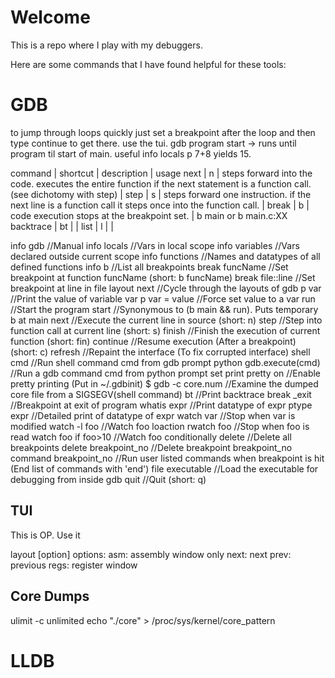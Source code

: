 # Welcome

This is a repo where I play with my debuggers.

Here are some commands that I have found helpful for these tools:

# GDB

to jump through loops quickly just set a breakpoint after the loop and then type continue to get there.
use the tui.
gdb program
start -> runs until program til start of main. useful
info locals
p 7+8 yields 15.


command | shortcut | description | usage
next | n | steps forward into the code. executes the entire function if the next statement is a function call. (see dichotomy with step) |
step | s | steps forward one instruction. if the next line is a function call it steps once into the function call. |
break | b | code execution stops at the breakpoint set. | b main or b main.c:XX
backtrace | bt | | 
list | l | |

info gdb  					//Manual
info locals 				//Vars in local scope
info variables				//Vars declared outside current scope
info functions				//Names and datatypes of all defined functions
info b 						//List all breakpoints
break funcName				//Set breakpoint at function funcName (short: b funcName)
break file::line			        //Set breakpoint at line in file
layout next					//Cycle through the layouts of gdb
p var 						//Print the value of variable var
p var = value 			        	//Force set value to a var
run 						        //Start the program
start 						//Synonymous to (b main && run). Puts temporary b at main
next 						//Execute the current line in source (short: n)
step 						//Step into function call at current line (short: s)
finish						//Finish the execution of current function (short: fin)
continue					//Resume execution (After a breakpoint) (short: c)
refresh 					        //Repaint the interface (To fix corrupted interface)
shell cmd 					//Run shell command cmd from gdb prompt
python gdb.execute(cmd)		//Run a gdb command cmd from python prompt
set print pretty on			//Enable pretty printing
							  (Put in ~/.gdbinit)
$ gdb -c core.num			//Examine the dumped core file from a SIGSEGV(shell command)
bt							//Print backtrace
break _exit 				        //Breakpoint at exit of program
whatis expr					//Print datatype of expr
ptype expr					//Detailed print of datatype of expr
watch var 					//Stop when var is modified
watch -l foo				        //Watch foo loaction
rwatch foo					//Stop when foo is read
watch foo if foo>10			//Watch foo conditionally
delete						//Delete all breakpoints
delete breakpoint_no		        //Delete breakpoint breakpoint_no
command breakpoint_no		//Run user listed commands when breakpoint is hit
							  (End list of commands with 'end')
file executable 			        //Load the executable for debugging from inside gdb
quit						        //Quit (short: q)

## TUI

This is OP. Use it

layout [option]
options:
    asm: assembly window only
    next: next
    prev: previous
    regs: register window

## Core Dumps

ulimit -c unlimited
echo "./core" > /proc/sys/kernel/core_pattern

# LLDB
